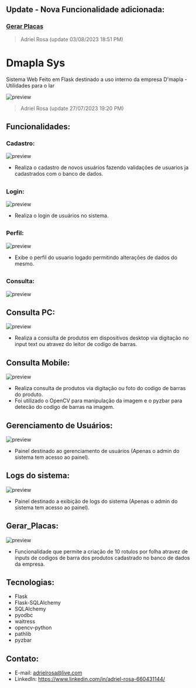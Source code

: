 ## Update - Nova Funcionalidade adicionada:
### [Gerar Placas](#Gerar_Placas:)
> Adriel Rosa (update 03/08/2023  18:51 PM)

# Dmapla Sys

Sistema Web Feito em Flask destinado a uso interno da empresa D'mapla - Utilidades para o lar

![preview](./demo/representation.png)

> Adriel Rosa (update 27/07/2023  19:20 PM)

## Funcionalidades: 

### Cadastro:

![preview](./demo/cadastro_sis.png)

- Realiza o cadastro de novos usuários fazendo validações de usuarios ja cadastrados com o banco de dados.

##

### Login:

![preview](./demo/login_sis.png)

- Realiza o login de usuários no sistema.

##

### Perfil:

![preview](./demo/perfil_sis.png)

- Exibe o perfil do usuario logado permitindo alterações de dados do mesmo.

##

###  Consulta:

![preview](./demo/consulta_produto.png)

##

  ## Consulta PC:

  ![preview](./demo/consulta-pc.gif)
  
  - Realiza a consulta de produtos em dispositivos desktop via digitação no input text ou atravez do leitor de codigo de barras.
  
  ###
  
  ## Consulta Mobile:

  ![preview](./demo/consulta-phone.gif)
  
  - Realiza consulta de produtos via digitação ou foto do codigo de barras do produto.
  - Foi utilizado o OpenCV para manipulação da imagem e o pyzbar para detecão do codigo de barras na imagem.
  
  ###
  
  ## Gerenciamento de Usuários:

  ![preview](./demo/user_manager.png)
  
  - Painel destinado ao gerenciamento de usuários (Apenas o admin do sistema tem acesso ao painel).
  
  ###

  ## Logs do sistema:

  ![preview](./demo/log_sys.png)
  
  - Painel destinado a exibição de logs do sistema (Apenas o admin do sistema tem acesso ao painel).

  ###

  ## Gerar_Placas:

  ![preview](./demo/gerar-placa.gif)
  
  - Funcionalidade que permite a criação de 10 rotulos por folha atravez de inputs de codigos de barra dos produtos cadastrado no banco de dados da empresa.
  
  ###

 ##
 
 ## Tecnologias:
 - Flask
 - Flask-SQLAlchemy
 - SQLAlchemy
 - pyodbc
 - waitress
 - opencv-python
 - pathlib
 - pyzbar
 
 ## Contato:
 
 - E-mail: adrielrosa@live.com 
 - LinkedIn: https://www.linkedin.com/in/adriel-rosa-660431144/
